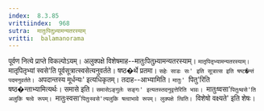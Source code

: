 ```yaml
---
index:  8.3.85
vrittiindex:  968
sutra:  मातुःपितुभ्र्यामन्यतरस्याम्
vritti:  balamanorama 
---
```


पूर्वण नित्ये प्राप्ते विकल्पोऽयम्। अलुक्पक्षे विशेषमाह--मातुःपितुभ्र्यामन्यतरस्याम्। `मातृपितृभ्यामन्यतरस्याम्। `मातृपितृभ्यां स्वसे'ति पूर्वसूत्रात्स्वसेत्यनुवर्तते। षष्ठ�र्थे प्रतमा। `सहेः साडः सः' इति सूत्रात्स इति षष्ट�न्तं पदमनुवर्तते। `अपदान्तस्य मूर्धन्यः' इत्यधिकृतम्। तदाह--आभ्यामिति। `मातुः' `पितु'रिति षष्ठ�न्ताभ्यामित्यर्थः। समासे इति। `समासेऽङ्गुलेः सङ्गः' इत्यतस्तदनुवृत्तेरिति भावः। `मातुःष्वसा'`पितुःष्वसे'ति अलुकि षत्वे रूपम्। `मातुःस्वसा'`पितुःस्वसे'त्यलुकि षत्वाभावे रूपम्। लुक्पक्षे त्विति। `विशेषो वक्ष्यते' इति शेषः। 

